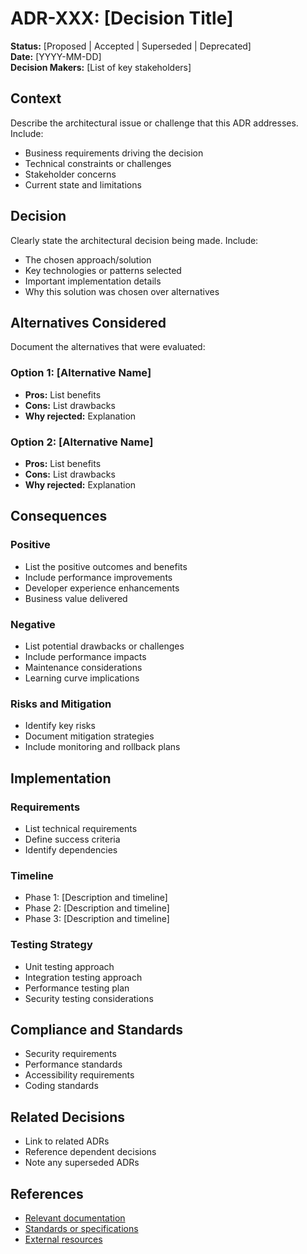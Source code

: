 # ADR-XXX: [Decision Title]

**Status:** [Proposed | Accepted | Superseded | Deprecated]  
**Date:** [YYYY-MM-DD]  
**Decision Makers:** [List of key stakeholders]  

## Context

Describe the architectural issue or challenge that this ADR addresses. Include:
- Business requirements driving the decision
- Technical constraints or challenges
- Stakeholder concerns
- Current state and limitations

## Decision

Clearly state the architectural decision being made. Include:
- The chosen approach/solution
- Key technologies or patterns selected
- Important implementation details
- Why this solution was chosen over alternatives

## Alternatives Considered

Document the alternatives that were evaluated:

### Option 1: [Alternative Name]
- **Pros:** List benefits
- **Cons:** List drawbacks
- **Why rejected:** Explanation

### Option 2: [Alternative Name]
- **Pros:** List benefits
- **Cons:** List drawbacks
- **Why rejected:** Explanation

## Consequences

### Positive
- List the positive outcomes and benefits
- Include performance improvements
- Developer experience enhancements
- Business value delivered

### Negative
- List potential drawbacks or challenges
- Include performance impacts
- Maintenance considerations
- Learning curve implications

### Risks and Mitigation
- Identify key risks
- Document mitigation strategies
- Include monitoring and rollback plans

## Implementation

### Requirements
- List technical requirements
- Define success criteria
- Identify dependencies

### Timeline
- Phase 1: [Description and timeline]
- Phase 2: [Description and timeline]
- Phase 3: [Description and timeline]

### Testing Strategy
- Unit testing approach
- Integration testing approach
- Performance testing plan
- Security testing considerations

## Compliance and Standards

- Security requirements
- Performance standards
- Accessibility requirements
- Coding standards

## Related Decisions

- Link to related ADRs
- Reference dependent decisions
- Note any superseded ADRs

## References

- [Relevant documentation](links)
- [Standards or specifications](links)
- [External resources](links)